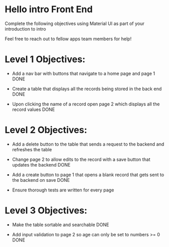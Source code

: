 # Hello intro Front End

Complete the following objectives using Material UI as part of your introduction to intro

Feel free to reach out to fellow apps team members for help!

# Level 1 Objectives:

- Add a nav bar with buttons that navigate to a home page and page 1
  DONE

- Create a table that displays all the records being stored in the back end
  DONE

- Upon clicking the name of a record open page 2 which displays all the record values
  DONE

# Level 2 Objectives:

- Add a delete button to the table that sends a request to the backend and refreshes the table

- Change page 2 to allow edits to the record with a save button that updates the backend
  DONE

- Add a create button to page 1 that opens a blank record that gets sent to the backend on save
  DONE

- Ensure thorough tests are written for every page

# Level 3 Objectives:

- Make the table sortable and searchable
  DONE

- Add input validation to page 2 so age can only be set to numbers >= 0
  DONE
